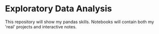 # Exploratory Data Analysis
This repository will show my pandas skills. Notebooks will contain both my 'real' projects and interactive notes.
